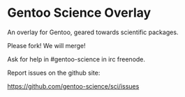 Gentoo Science Overlay
======================

An overlay for Gentoo, geared towards scientific packages.

Please fork! We will merge!

Ask for help in #gentoo-science in irc freenode.

Report issues on the github site:

https://github.com/gentoo-science/sci/issues
